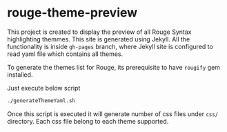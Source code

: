 # rouge-theme-preview

This project is created to display the preview of all Rouge Syntax highlighting themmes. This site is generated using Jekyll. All the functionality is inside ```gh-pages``` branch, where Jekyll site is configured to read yaml file which contains all themes.

To generate the themes list for Rouge, its prerequisite to have ```rougify``` gem installed.

Just execute below script

```bash
./generateThemeYaml.sh
```

Once this script is executed it will generate number of css files under ```css/``` directory. Each css file belong to each theme supported.
